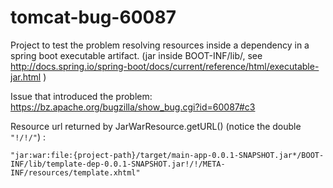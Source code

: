 # tomcat-bug-60087

Project to test the problem resolving resources inside a dependency in a spring boot executable artifact. (jar inside BOOT-INF/lib/, see http://docs.spring.io/spring-boot/docs/current/reference/html/executable-jar.html )

Issue that introduced the problem:
https://bz.apache.org/bugzilla/show_bug.cgi?id=60087#c3

Resource url returned by JarWarResource.getURL() (notice the double `"!/!/"`) :
```
"jar:war:file:{project-path}/target/main-app-0.0.1-SNAPSHOT.jar*/BOOT-INF/lib/template-dep-0.0.1-SNAPSHOT.jar!/!/META-INF/resources/template.xhtml"
```
